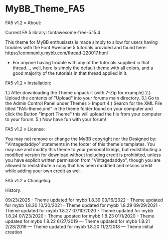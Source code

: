 # MyBB_Theme_FA5

FA5 v1.2
» About:

Current FA 5 library: fontawesome-free-5.15.4

This theme for MyBB enthusiasts is made simply to allow for users having troubles with the Font Awesome 5 tutorials provided and found here: https://community.mybb.com/thread-220017.html


* For anyone having trouble with any of the tutorials supplied in that thread..., well, here is simply the default theme with all colors, and a good majority of the tutorials in that thread applied in it.

FA5 v1.2
» Installation:

1.) After downloading the Theme unpack it (with 7-Zip for example)
2.) Upload the contents of "Upload" into your forums main directory.
3.) Go to the Admin Control Panel under Themes > Import
4.) Search for the XML File titled "FA5-theme.xml" in the theme folder found on your computer and click the Button "Import Theme" this will upload the file from your computer to your forum.
5.) Now have fun with your forum!

FA5 v1.2
» License:


You may not remove or change the MyBB copyright nor the Designed by: "Vintagedaddyo" statements in the footer of this theme's templates. You may use and modify this theme to your personal likings, but redistributing a modified version for download without including credit is prohibited, unless you have explicit written permission from "Vintagedaddyo", though you are allowed to redistribute a copy that has been modified and retains credit while adding your own credit as well.


FA5 v1.2
» Changelog:

History:


09/23/2025 - Theme updated for mybb 1.8.39
03/16/2022 - Theme updated for mybb 1.8.30
10/30/2021 - Theme updated for mybb 1.8.29
09/29/2021 - Theme updated for mybb 1.8.27
07/10/2020 - Theme updated for mybb 1.8.24
07/23/2020 - Theme updated for mybb 1.8.23
01/1/2020 - Theme updated for mybb 1.8.22
6/27/2019 — Theme updated for mybb 1.8.21
2/28/2019 — Theme updated for mybb 1.8.20
11/2/2018 — Theme initial creation
